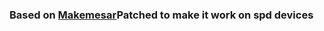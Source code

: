 ### Based on [Makemesar](https://androidfilehost.com/?fid=4349826312261728344)Patched to make it work on spd devices
